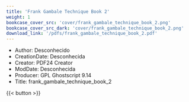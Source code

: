 ```yaml
---
title: 'Frank Gambale Technique Book 2'
weight: 1
bookcase_cover_src: 'cover/frank_gambale_technique_book_2.png'
bookcase_cover_src_dark: 'cover/frank_gambale_technique_book_2.png'
download_link: '/pdfs/frank_gambale_technique_book_2.pdf'
---
```


- Author: Desconhecido
- CreationDate: Desconhecida
- Creator: PDF24 Creator
- ModDate: Desconhecida
- Producer: GPL Ghostscript 9.14
- Title: frank_gambale_technique_book_2

{{< button >}}
